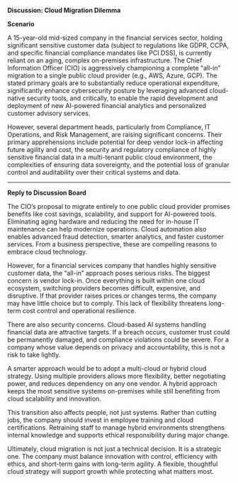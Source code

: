 **Discussion: Cloud Migration Dilemma**

**Scenario**

A 15-year-old mid-sized company in the financial services sector, holding significant sensitive customer data (subject to regulations like GDPR, CCPA, and specific financial compliance mandates like PCI DSS), is currently reliant on an aging, complex on-premises infrastructure. The Chief Information Officer (CIO) is aggressively championing a complete "all-in" migration to a single public cloud provider (e.g., AWS, Azure, GCP). The stated primary goals are to substantially reduce operational expenditure, significantly enhance cybersecurity posture by leveraging advanced cloud-native security tools, and critically, to enable the rapid development and deployment of new AI-powered financial analytics and personalized customer advisory services.

However, several department heads, particularly from Compliance, IT Operations, and Risk Management, are raising significant concerns. Their primary apprehensions include potential for deep vendor lock-in affecting future agility and cost, the security and regulatory compliance of highly sensitive financial data in a multi-tenant public cloud environment, the complexities of ensuring data sovereignty, and the potential loss of granular control and auditability over their critical systems and data.

---
**Reply to Discussion Board**

The CIO’s proposal to migrate entirely to one public cloud provider promises benefits like cost savings, scalability, and support for AI-powered tools. Eliminating aging hardware and reducing the need for in-house IT maintenance can help modernize operations. Cloud automation also enables advanced fraud detection, smarter analytics, and faster customer services. From a business perspective, these are compelling reasons to embrace cloud technology.

However, for a financial services company that handles highly sensitive customer data, the “all-in” approach poses serious risks. The biggest concern is vendor lock-in. Once everything is built within one cloud ecosystem, switching providers becomes difficult, expensive, and disruptive. If that provider raises prices or changes terms, the company may have little choice but to comply. This lack of flexibility threatens long-term cost control and operational resilience.

There are also security concerns. Cloud-based AI systems handling financial data are attractive targets. If a breach occurs, customer trust could be permanently damaged, and compliance violations could be severe. For a company whose value depends on privacy and accountability, this is not a risk to take lightly.

A smarter approach would be to adopt a multi-cloud or hybrid cloud strategy. Using multiple providers allows more flexibility, better negotiating power, and reduces dependency on any one vendor. A hybrid approach keeps the most sensitive systems on-premises while still benefiting from cloud scalability and innovation.

This transition also affects people, not just systems. Rather than cutting jobs, the company should invest in employee training and cloud certifications. Retraining staff to manage hybrid environments strengthens internal knowledge and supports ethical responsibility during major change.

Ultimately, cloud migration is not just a technical decision. It is a strategic one. The company must balance innovation with control, efficiency with ethics, and short-term gains with long-term agility. A flexible, thoughtful cloud strategy will support growth while protecting what matters most.